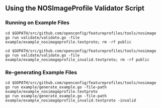## Using the NOSImageProfile Validator Script

### Running on Example Files

```
cd $GOPATH/src/github.com/openconfig/featureprofiles/tools/nosimage
go run validate/validate.go -file example/example_nosimageprofile.textproto; rm -rf public
```

```
cd $GOPATH/src/github.com/openconfig/featureprofiles/tools/nosimage
go run validate/validate.go -file example/example_nosimageprofile_invalid.textproto; rm -rf public
```

### Re-generating Example Files

```
cd $GOPATH/src/github.com/openconfig/featureprofiles/tools/nosimage
go run example/generate_example.go -file-path example/example_nosimageprofile.textproto
go run example/generate_example.go -file-path example/example_nosimageprofile_invalid.textproto -invalid
```
